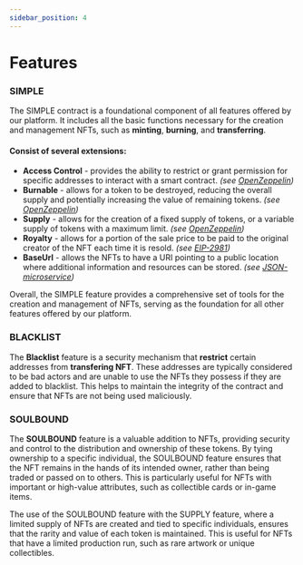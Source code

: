```yaml
---
sidebar_position: 4
---
```



# Features

### SIMPLE

The SIMPLE contract is a foundational component of all features offered by our platform. It includes all the basic functions necessary for the creation and management NFTs, such as **minting**, **burning**, and **transferring**.

#### Consist of several extensions:
- **Access Control** - provides the ability to restrict or grant permission for specific addresses to interact with a smart contract. _(see [OpenZeppelin](https://docs.openzeppelin.com/contracts/4.x/access-control))_
- **Burnable** -  allows for a token to be destroyed, reducing the overall supply and potentially increasing the value of remaining tokens. _(see [OpenZeppelin](https://docs.openzeppelin.com/contracts/4.x/api/token/erc1155#ERC1155Burnable))_
- **Supply** - allows for the creation of a fixed supply of tokens, or a variable supply of tokens with a maximum limit. _(see [OpenZeppelin](https://docs.openzeppelin.com/contracts/4.x/api/token/erc1155#ERC1155Supply))_
- **Royalty** - allows for a portion of the sale price to be paid to the original creator of the NFT each time it is resold. _(see [EIP-2981](https://eips.ethereum.org/EIPS/eip-2981))_
- **BaseUrl** - allows the NFTs to have a URI pointing to a public location where additional information and resources can be stored. _(see [JSON-microservice](/api/category/json-microservice/))_

Overall, the SIMPLE feature provides a comprehensive set of tools for the creation and management of NFTs, serving as the foundation for all other features offered by our platform.


### BLACKLIST

The **Blacklist** feature is a security mechanism that **restrict** certain addresses from **transfering NFT**. These addresses are typically considered to be bad actors and are unable to use the NFTs they possess if they are added to blacklist. This helps to maintain the integrity of the contract and ensure that NFTs are not being used maliciously.


### SOULBOUND

The **SOULBOUND** feature is a valuable addition to NFTs, providing security and control to the distribution and ownership of these tokens. By tying ownership to a specific individual, the SOULBOUND feature ensures that the NFT remains in the hands of its intended owner, rather than being traded or passed on to others. This is particularly useful for NFTs with important or high-value attributes, such as collectible cards or in-game items.

The use of the SOULBOUND feature with the SUPPLY feature, where a limited supply of NFTs are created and tied to specific individuals, ensures that the rarity and value of each token is maintained. This is useful for NFTs that have a limited production run, such as rare artwork or unique collectibles.

